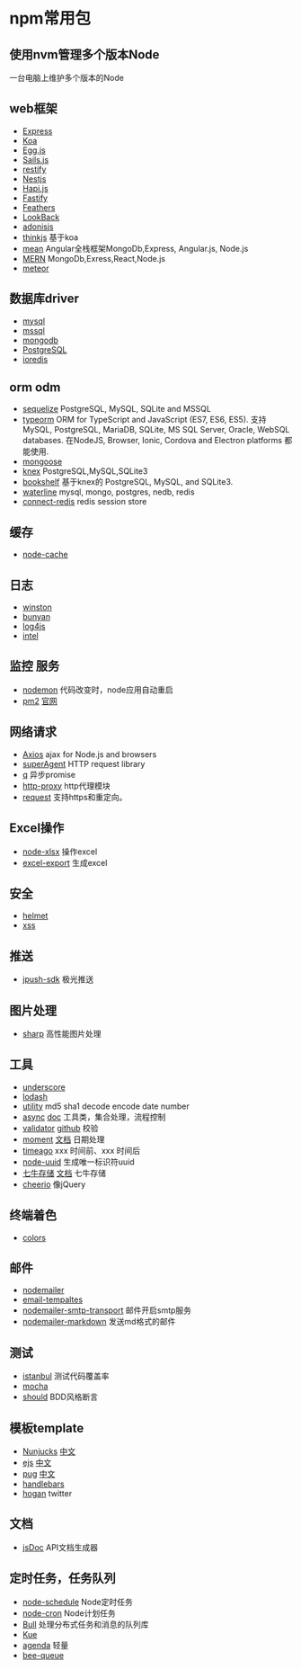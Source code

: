 # npm常用包

## 使用nvm管理多个版本Node

一台电脑上维护多个版本的Node

## web框架

- [Express](http://expressjs.com/)
- [Koa](https://koajs.com/)
- [Egg.js](https://eggjs.org/)
- [Sails.js](https://sailsjs.com/)
- [restify](http://restify.com/)
- [Nestjs](https://nestjs.com/)
- [Hapi.js](https://hapijs.com/)
- [Fastify](https://www.fastify.io/)
- [Feathers](https://feathersjs.com/)
- [LookBack](https://loopback.io/)
- [adonisjs](https://adonisjs.com/)
- [thinkjs](https://github.com/thinkjs/thinkjs) 基于koa
- [mean](http://mean.io/) Angular全栈框架MongoDb,Express, Angular.js, Node.js
- [MERN](http://mern.io/) MongoDb,Exress,React,Node.js
- [meteor](https://www.meteor.com/)

## 数据库driver

- [mysql](https://github.com/mysqljs/mysql)
- [mssql](https://github.com/tediousjs/node-mssql)
- [mongodb](https://github.com/mongodb/node-mongodb-native)
- [PostgreSQL](https://github.com/brianc/node-postgres)
- [ioredis](https://github.com/luin/ioredis)

## orm odm

- [sequelize](https://github.com/sequelize/sequelize) PostgreSQL, MySQL, SQLite and MSSQL
- [typeorm](https://typeorm.io/) ORM for TypeScript and JavaScript (ES7, ES6, ES5). 支持 MySQL, PostgreSQL, MariaDB, SQLite, MS SQL Server, Oracle, WebSQL databases. 在NodeJS, Browser, Ionic, Cordova and Electron platforms 都能使用.
- [mongoose](https://github.com/Automattic/mongoose)
- [knex](https://github.com/tgriesser/knex) PostgreSQL,MySQL,SQLite3
- [bookshelf](https://github.com/bookshelf/bookshelf) 基于knex的 PostgreSQL, MySQL, and SQLite3.
- [waterline](http://waterlinejs.org/) mysql, mongo, postgres, nedb, redis
- [connect-redis](https://github.com/tj/connect-redis) redis session store

## 缓存

- [node-cache](https://github.com/ptarjan/node-cache/) 

## 日志

- [winston](https://github.com/winstonjs/winston)
- [bunyan](https://github.com/trentm/node-bunyan)
- [log4js](https://github.com/nomiddlename/log4js-node)
- [intel](https://github.com/seanmonstar/intel)

## 监控 服务

- [nodemon](http://nodemon.io/) 代码改变时，node应用自动重启
- [pm2](https://github.com/Unitech/pm2) [官网](http://pm2.keymetrics.io/)

## 网络请求

- [Axios](https://github.com/axios/axios) ajax for Node.js and browsers
- [superAgent](https://github.com/visionmedia/superagent) HTTP request library
- [q](https://github.com/kriskowal/q) 异步promise
- [http-proxy](https://www.npmjs.com/package/http-proxy) http代理模块
- [request](https://github.com/request/request) 支持https和重定向。

## Excel操作

- [node-xlsx](https://github.com/mgcrea/node-xlsx) 操作excel
- [excel-export](https://github.com/functionscope/Node-Excel-Export) 生成excel

## 安全

- [helmet](https://github.com/helmetjs/helmet)
- [xss]()

## 推送

- [jpush-sdk](https://github.com/jpush/jpush-api-nodejs-client) 极光推送

## 图片处理

- [sharp](https://github.com/lovell/sharp) 高性能图片处理

## 工具

- [underscore](https://underscorejs.org/)
- [lodash](https://www.lodashjs.com/docs/4.17.5.html)
- [utility](https://github.com/node-modules/utility)  md5 sha1 decode encode date number
- [async](https://github.com/caolan/async)       [doc](http://caolan.github.io/async/) 工具类，集合处理，流程控制
- [validator](https://www.npmjs.com/package/validator)  [github](https://github.com/chriso/validator.js)  校验
- [moment](https://github.com/moment/moment/) [文档](http://momentjs.cn/) 日期处理
- [timeago](https://github.com/hustcc/timeago) xxx 时间前、xxx 时间后
- [node-uuid](https://github.com/kelektiv/node-uuid)  生成唯一标识符uuid
- [七牛存储](https://github.com/node-modules/qn) [文档](http://docs.qiniu.com/api/)  七牛存储
- [cheerio](https://github.com/cheeriojs/cheerio)  像jQuery

## 终端着色

- [colors](https://github.com/Marak/colors.js)

## 邮件

- [nodemailer](https://github.com/nodemailer/nodemailer)
- [email-tempaltes](https://email-templates.js.org)
- [nodemailer-smtp-transport](https://github.com/nodemailer/nodemailer-smtp-transport) 邮件开启smtp服务
- [nodemailer-markdown](https://github.com/andris9/nodemailer-markdown) 发送md格式的邮件

## 测试

- [istanbul](https://github.com/gotwarlost/istanbul) 测试代码覆盖率
- [mocha](https://github.com/mochajs/mocha)
- [should](https://github.com/shouldjs/should.js) BDD风格断言

## 模板template

- [Nunjucks](https://mozilla.github.io/nunjucks/) [中文](https://nunjucks.bootcss.com/)
- [ejs](https://www.ejs.co/) [中文](https://ejs.bootcss.com/)
- [pug](https://pugjs.org/api/getting-started.html) [中文](https://pug.bootcss.com/api/getting-started.html)
- [handlebars](http://handlebarsjs.com/)
- [hogan](http://twitter.github.io/hogan.js/) twitter

## 文档

- [jsDoc](https://github.com/jsdoc3/jsdoc) API文档生成器

## 定时任务，任务队列

- [node-schedule](https://github.com/node-schedule/node-schedule) Node定时任务
- [node-cron](https://github.com/kelektiv/node-cron) Node计划任务
- [Bull](https://github.com/OptimalBits/bull) 处理分布式任务和消息的队列库
- [Kue](https://github.com/Automattic/kue)
- [agenda](https://github.com/agenda/agenda) 轻量
- [bee-queue](https://github.com/bee-queue/bee-queue)